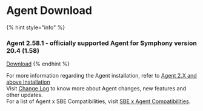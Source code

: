 # Agent Download

{% hint style="info" %}
### Agent 2.58.1 - officially supported Agent for Symphony version 20.4 \(1.58\)

[Download](https://storage.googleapis.com/sym-platform/developers/rest-api/agent-2.58.1.zip)
{% endhint %}

For more information regarding the Agent installation, refer to [Agent 2.X and above Installation](agent-2.x-and-above-installation.md)  
Visit [Change Log](../change-log.md) to know more about Agent changes, new features and other updates.  
For a list of Agent x SBE Compatibilities, visit [SBE x Agent Compatibilities](sbe-x-agent-compatibility-matrix.md).

